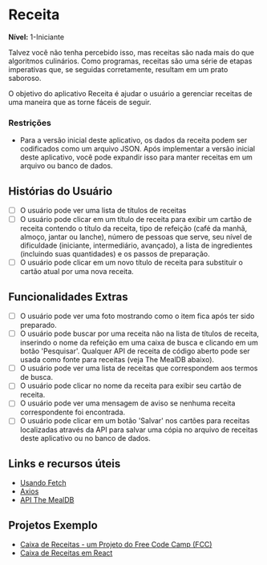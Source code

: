 # Receita

**Nível:** 1-Iniciante

Talvez você não tenha percebido isso, mas receitas são nada mais do que algoritmos culinários. Como programas, receitas são uma série de etapas imperativas que, se seguidas corretamente, resultam em um prato saboroso.

O objetivo do aplicativo Receita é ajudar o usuário a gerenciar receitas de uma maneira que as torne fáceis de seguir.

### Restrições

- Para a versão inicial deste aplicativo, os dados da receita podem ser codificados como um arquivo JSON. Após implementar a versão inicial deste aplicativo, você pode expandir isso para manter receitas em um arquivo ou banco de dados.

## Histórias do Usuário

-   [ ] O usuário pode ver uma lista de títulos de receitas
-   [ ] O usuário pode clicar em um título de receita para exibir um cartão de receita contendo o título da receita, tipo de refeição (café da manhã, almoço, jantar ou lanche), número de pessoas que serve, seu nível de dificuldade (iniciante, intermediário, avançado), a lista de ingredientes (incluindo suas quantidades) e os passos de preparação.
-   [ ] O usuário pode clicar em um novo título de receita para substituir o cartão atual por uma nova receita.

## Funcionalidades Extras

-   [ ] O usuário pode ver uma foto mostrando como o item fica após ter sido preparado.
-   [ ] O usuário pode buscar por uma receita não na lista de títulos de receita, inserindo o nome da refeição em uma caixa de busca e clicando em um botão 'Pesquisar'. Qualquer API de receita de código aberto pode ser usada como fonte para receitas (veja The MealDB abaixo).
-   [ ] O usuário pode ver uma lista de receitas que correspondem aos termos de busca.
-   [ ] O usuário pode clicar no nome da receita para exibir seu cartão de receita.
-   [ ] O usuário pode ver uma mensagem de aviso se nenhuma receita correspondente foi encontrada.
-   [ ] O usuário pode clicar em um botão 'Salvar' nos cartões para receitas localizadas através da API para salvar uma cópia no arquivo de receitas deste aplicativo ou no banco de dados.

## Links e recursos úteis

- [Usando Fetch](https://developer.mozilla.org/pt-BR/docs/Web/API/Fetch_API/Using_Fetch)
- [Axios](https://www.npmjs.com/package/axios)
- [API The MealDB](https://www.themealdb.com/api.php)

## Projetos Exemplo

- [Caixa de Receitas - um Projeto do Free Code Camp (FCC)](https://codepen.io/eddyerburgh/pen/xVeJvB)
- [Caixa de Receitas em React](https://codepen.io/inkblotty/pen/oxWRme)
